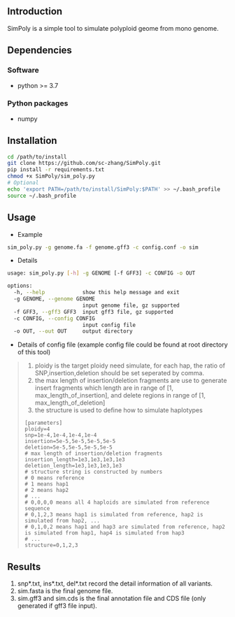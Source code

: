 ## Introduction

SimPoly is a simple tool to simulate polyploid geome from mono genome.

## Dependencies

### Software

- python >= 3.7

### Python packages

- numpy

## Installation

```bash
cd /path/to/install
git clone https://github.com/sc-zhang/SimPoly.git
pip install -r requirements.txt
chmod +x SimPoly/sim_poly.py
# Optional
echo 'export PATH=/path/to/install/SimPoly:$PATH' >> ~/.bash_profile
source ~/.bash_profile
```

## Usage

- Example

```bash
sim_poly.py -g genome.fa -f genome.gff3 -c config.conf -o sim
```

- Details

```bash
usage: sim_poly.py [-h] -g GENOME [-f GFF3] -c CONFIG -o OUT

options:
  -h, --help            show this help message and exit
  -g GENOME, --genome GENOME
                        input genome file, gz supported
  -f GFF3, --gff3 GFF3  input gff3 file, gz supported
  -c CONFIG, --config CONFIG
                        input config file
  -o OUT, --out OUT     output directory
```

- Details of config file (example config file could be found at root directory of this tool)

> 1. ploidy is the target ploidy need simulate, for each hap, the ratio of SNP,insertion,deletion should be set
     seperated by comma.
> 2. the max length of insertion/deletion fragments are use to generate insert fragments which length are in range
     of [1, max_length_of_insertion], and delete regions in range of [1, max_length_of_deletion]
> 3. the structure is used to define how to simulate haplotypes
> ```text
> [parameters]
> ploidy=4
> snp=1e-4,1e-4,1e-4,1e-4
> insertion=5e-5,5e-5,5e-5,5e-5
> deletion=5e-5,5e-5,5e-5,5e-5
> # max length of insertion/deletion fragments
> insertion_length=1e3,1e3,1e3,1e3
> deletion_length=1e3,1e3,1e3,1e3
> # structure string is constructed by numbers
> # 0 means reference
> # 1 means hap1
> # 2 means hap2
> # ...
> # 0,0,0,0 means all 4 haploids are simulated from reference sequence
> # 0,1,2,3 means hap1 is simulated from reference, hap2 is simulated from hap2, ...
> # 0,1,0,2 means hap1 and hap3 are simulated from reference, hap2 is simulated from hap1, hap4 is simulated from hap3
> # ...
> structure=0,1,2,3
> 
> ```

## Results

1. snp*.txt, ins*.txt, del*.txt record the detail information of all variants.
2. sim.fasta is the final genome file.
3. sim.gff3 and sim.cds is the final annotation file and CDS file (only generated if gff3 file input).